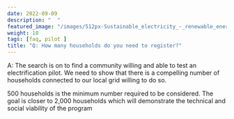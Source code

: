```yaml
---
date: 2022-09-09 
description: "  "
featured_image: "/images/512px-Sustainable_electricity_-_renewable_energy_icon.png"
weight: 10
tags: [faq, pilot ]
title: "Q: How many households do you need to register?" 
---
```

<!-- {{< figure src="/images/Victor_Hugo-Hunchback.jpg" title="Illustration from Victor Hugo et son temps (1881)" >}}
{{< tweet user="SanDiegoZoo" id="1453110110599868418" >}}	 -->




A: The search is on to find a community willing and able to test an electrification pilot. We need to show that there is a compelling number of households connected to our local grid willing to do so. 

500 households is the minimum number required to be considered. The goal is closer to 2,000 households which will demonstrate the technical and social viability of the program